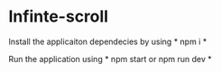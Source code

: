# Infinte-scroll

Install the applicaiton dependecies by using * npm i *

Run the application using * npm start or npm run dev *
